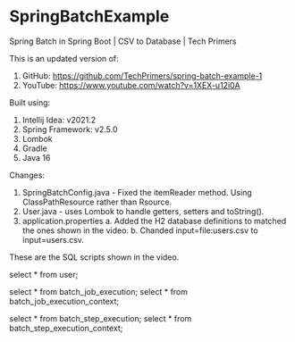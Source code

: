 # SpringBatchExample
Spring Batch in Spring Boot | CSV to Database | Tech Primers


This is an updated version of:
1. GitHub: https://github.com/TechPrimers/spring-batch-example-1
2. YouTube: https://www.youtube.com/watch?v=1XEX-u12i0A

Built using:
1. Intellij Idea: v2021.2
2. Spring Framework: v2.5.0
3. Lombok
4. Gradle
5. Java 16

Changes:
1. SpringBatchConfig.java - Fixed the itemReader method. Using ClassPathResource rather than Rsource.
2. User.java - uses Lombok to handle getters, setters and toString().
3. application.properties
   a. Added the H2 database definitions to matched the ones shown in the video.
   b. Chanded input=file:users.csv to input=users.csv.
   
These are the SQL scripts shown in the video.

select * from user;

select * from batch_job_execution;
select * from batch_job_execution_context;

select * from batch_step_execution;
select * from batch_step_execution_context;

